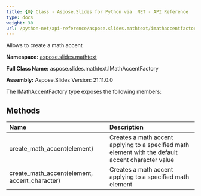 ```yaml
---
title: {0} Class - Aspose.Slides for Python via .NET - API Reference
type: docs
weight: 30
url: /python-net/api-reference/aspose.slides.mathtext/imathaccentfactory/
---
```


Allows to create a math accent

**Namespace:** [aspose.slides.mathtext](/python-net/api-reference/aspose.slides.mathtext/)

**Full Class Name:** aspose.slides.mathtext.IMathAccentFactory

**Assembly:**  Aspose.Slides Version: 21.11.0.0

The IMathAccentFactory type exposes the following members:
## **Methods**
|**Name**|**Description**|
| :- | :- |
|create_math_accent(element)|Creates a math accent applying to a specified math element with the default accent character value|
|create_math_accent(element, accent_character)|Creates a math accent applying to a specified math element|
